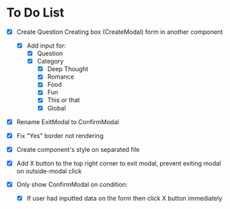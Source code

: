# To Do List

- [x] Create Question Creating box (CreateModal) form in another component

  - [x] Add input for:
    - [x] Question
    - [x] Category
      - [x] Deep Thought
      - [x] Romance
      - [x] Food
      - [x] Fun
      - [x] This or that
      - [x] Global

- [x] Rename ExitModal to ConfirmModal
- [x] Fix "Yes" border not rendering
- [x] Create component's style on separated file
- [x] Add X button to the top right corner to exit modal, prevent exiting modal on outside-modal click
- [x] Only show ConfirmModal on condition:
  - [x] If user had inputted data on the form then click X button immediately
